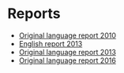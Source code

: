 #  Reports

* [Original language report 2010](http://inspire-danmark.dk/media/gst/76896/INSPIRE%20Country%20Report%20DENMARK%202009.pdf)
* [English report 2013](./DK-INSPIRE-Report-2013_ENV-2013-00434-00-00-EN-TRA-00.pdf)
* [Original language report 2013](http://inspire-danmark.dk/media/gst/64391/INSPIRE%20reporting%20Denmark%20Final.pdf)
* [Original language report 2016](http://cdr.eionet.europa.eu/dk/eu/inspire/reporting/envvzwjkw)






